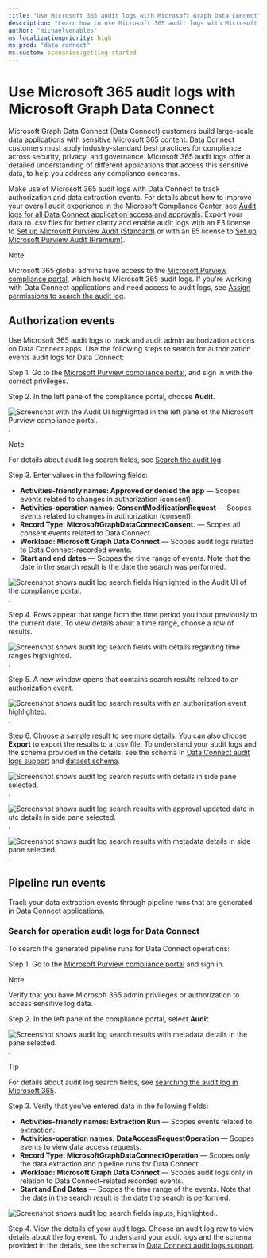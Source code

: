 ```yaml
---
title: "Use Microsoft 365 audit logs with Microsoft Graph Data Connect"
description: "Learn how to use Microsoft 365 audit logs with Microsoft Graph Data Connect to track consent and data extraction operations events."
author: "michaelvenables"
ms.localizationpriority: high
ms.prod: "data-connect"
ms.custom: scenarios:getting-started
---
```


# Use Microsoft 365 audit logs with Microsoft Graph Data Connect

Microsoft Graph Data Connect (Data Connect) customers build large-scale data applications with sensitive Microsoft 365 content. Data Connect customers must apply industry-standard best practices for compliance across security, privacy, and governance. Microsoft 365 audit logs offer  a detailed understanding of different applications that access this sensitive data, to help you address any compliance concerns.

Make use of Microsoft 365 audit logs with Data Connect to track authorization and data extraction events. For details about how to improve your overall audit experience in the Microsoft Compliance Center, see [Audit logs for all Data Connect application access and approvals](https://devblogs.microsoft.com/microsoft365dev/security-governance-and-privacy-built-into-microsoft-graph-data-connect/#audit-logs-for-all-data-connect-application-access-and-approvals). Export your data to .csv files for better clarity and enable audit logs with an E3 license to [Set up Microsoft Purview Audit (Standard)](/purview/audit-standard-setup) or with an E5 license to [Set up Microsoft Purview Audit (Premium)](/purview/audit-premium-setup).

> [!NOTE]
> Microsoft 365 global admins have access to the [Microsoft Purview compliance portal](https://go.microsoft.com/fwlink/p/?linkid=2077149), which hosts Microsoft 365 audit logs. If you're working with Data Connect applications and need access to audit logs, see [Assign permissions to search the audit log](https://github.com/purview/audit-standard-setup#step-2-assign-permissions-to-search-the-audit-log).

## Authorization events

Use Microsoft 365 audit logs to track and audit admin authorization actions on Data Connect apps. Use the following steps to search for authorization events audit logs for Data Connect:

Step 1. Go to the [Microsoft Purview compliance portal](https://go.microsoft.com/fwlink/p/?linkid=2077149), and sign in with the correct privileges.

Step 2. In the left pane of the compliance portal, choose **Audit**.

![Screenshot with the Audit UI highlighted in the left pane of the Microsoft Purview compliance portal.](images/microsoft-purview-portal-audit-ui.png).

> [!NOTE]
> For details about audit log search fields, see [Search the audit log](https://github.com/purview/audit-log-search?view=o365-worldwide#search-the-audit-log).

Step 3. Enter values in the following fields:

- **Activities-friendly names: Approved or denied the app** — Scopes events related to changes in authorization (consent).
- **Activities-operation names: ConsentModificationRequest** — Scopes events related to changes in authorization (consent).
- **Record Type: MicrosoftGraphDataConnectConsent.** — Scopes all consent events related to Data Connect.
- **Workload: Microsoft Graph Data Connect** — Scopes audit logs related to Data Connect-recorded events.
- **Start and end dates** — Scopes the time range of events. Note that the date in the search result is the date the search was performed.

![Screenshot shows audit log search fields highlighted in the Audit UI of the compliance portal.](images/microsoft-purview-portal-audit-log-search-fields-highlighted.png).

Step 4. Rows appear that range from the time period you input previously to the current date. To view details about a time range, choose a row of results.

![Screenshot shows audit log search fields with details regarding time ranges highlighted.](images/microsoft-purview-portal-audit-log-time-range-details.png).

Step 5. A new window opens that contains search results related to an authorization event.

![Screenshot shows audit log search results with an authorization event highlighted.](images/microsoft-purview-portal-audit-log-search-results-highlighted.png).

Step 6. Choose a sample result to see more details. You can also choose **Export** to export the results to a .csv file. To understand your audit logs and the schema provided in the details, see the schema in [Data Connect audit logs support](https://github.com/office/office-365-management-api/office-365-management-activity-api-schema#microsoftgraphdataconnectconsent-complex-type) and [dataset schema](https://github.com/office/office-365-management-api/office-365-management-activity-api-schema#complex-type-mgdcdataset).

![Screenshot shows audit log search results with details in side pane selected.](images/microsoft-purview-portal-audit-log-side-pane-details.png).

![Screenshot shows audit log search results with approval updated date in utc details in side pane selected.](images/microsoft-purview-portal-audit-log-side-pane-approval-updated-date-in-utc-details.png).

![Screenshot shows audit log search results with metadata details in side pane selected.](images/microsoft-purview-portal-audit-log-side-pane-metadata-details.png).

## Pipeline run events

Track your data extraction events through pipeline runs that are generated in Data Connect applications.

### Search for operation audit logs for Data Connect

To search the generated pipeline runs for Data Connect operations:

Step 1. Go to the [Microsoft Purview compliance portal](https://go.microsoft.com/fwlink/p/?linkid=2077149) and sign in.

> [!NOTE]
> Verify that you have Microsoft 365 admin privileges or authorization to access sensitive log data.

Step 2. In the left pane of the compliance portal, select **Audit**.

![Screenshot shows audit log search results with metadata details in the pane selected.](images/microsoft-purview-portal-audit-pane-details.png).

> [!TIP]
> For details about audit log search fields, see [searching the audit log in Microsoft 365](https://github.com/purview/audit-log-search?view=o365-worldwide#search-the-audit-log).

Step 3. Verify that you've entered data in the following fields:

- **Activities-friendly names: Extraction Run** — Scopes events related to extraction.
- **Activities-operation names: DataAccessRequestOperation** — Scopes events to view data access requests.
- **Record Type: MicrosoftGraphDataConnectOperation** — Scopes only the data extraction and pipeline runs for Data Connect.
- **Workload: Microsoft Graph Data Connect** — Scopes audit logs only in relation to Data Connect–related recorded events.
- **Start and End Dates** — Scopes the time range of the events. Note that the date in the search result is the date the search is performed.

![Screenshot shows audit log search fields inputs, highlighted.](images/microsoft-purview-portal-audit-log-search-fields-inputs-highlighted.png).

Step 4. View the details of your audit logs. Choose an audit log row to view details about the log event. To understand your audit logs and the schema provided in the details, see the schema in [Data Connect audit logs support](https://github.com/office/office-365-management-api/office-365-management-activity-api-schema#microsoftgraphdataconnectconsent-complex-type).
